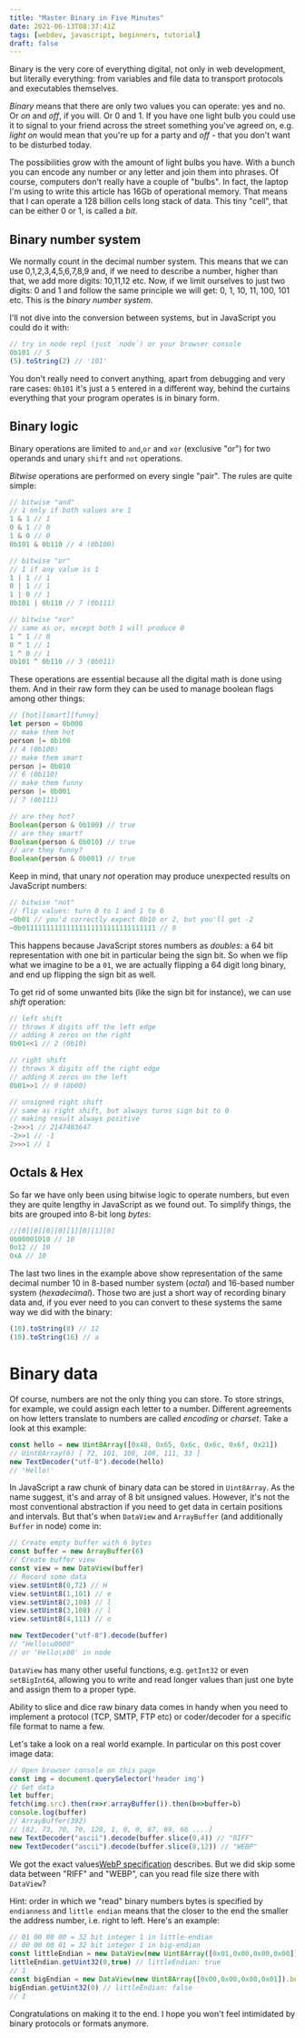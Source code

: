 ```yaml
---
title: "Master Binary in Five Minutes"
date: 2021-06-13T08:37:41Z
tags: [webdev, javascript, beginners, tutorial]
draft: false
---
```


Binary is the very core of everything digital, not only in web development, but literally everything: from variables and file data to transport protocols and executables themselves.<!--more-->

*Binary* means that there are only two values you can operate: yes and no. Or *on* and *off*, if you will. Or 0 and 1. If you have one light bulb you could use it to signal to your friend across the street something you've agreed on, e.g. *light on* would mean that you're up for a party and *off* - that you don't want to be disturbed today.

The possibilities grow with the amount of light bulbs you have. With a bunch you can encode any number or any letter and join them into phrases. Of course, computers don't really have a couple of "bulbs". In fact, the laptop I'm using to write this article has 16Gb of operational memory. That means that I can operate a 128 billion cells long stack of data. This tiny "cell", that can be either 0 or 1, is called a *bit*.

## Binary number system

We normally count in the decimal number system. This means that we can use 0,1,2,3,4,5,6,7,8,9 and, if we need to describe a number, higher than that, we add more digits: 10,11,12 etc. Now, if we limit ourselves to just two digits: 0 and 1 and follow the same principle we will get: 0, 1, 10, 11, 100, 101 etc. This is the *binary number system*.

I'll not dive into the conversion between systems, but in JavaScript you could do it with:
```js
// try in node repl (just `node`) or your browser console
0b101 // 5
(5).toString(2) // '101'
```

You don't really need to convert anything, apart from debugging and very rare cases: `0b101` it's just a `5` entered in a different way, behind the curtains everything that your program operates is in binary form.

## Binary logic

Binary operations are limited to `and`,`or` and `xor` (exclusive "or") for two operands and unary `shift` and `not` operations.

*Bitwise* operations are performed on every single "pair". 
The rules are quite simple:
```js
// bitwise "and"
// 1 only if both values are 1
1 & 1 // 1
0 & 1 // 0
1 & 0 // 0
0b101 & 0b110 // 4 (0b100)

// bitwise "or"
// 1 if any value is 1
1 | 1 // 1
0 | 1 // 1
1 | 0 // 1
0b101 | 0b110 // 7 (0b111)

// bitwise "xor"
// same as or, except both 1 will produce 0
1 ^ 1 // 0
0 ^ 1 // 1
1 ^ 0 // 1
0b101 ^ 0b110 // 3 (0b011)
```

These operations are essential because all the digital math is done using them. And in their raw form they can be used to manage boolean flags among other things:
```js
// [hot][smart][funny]
let person = 0b000
// make them hot
person |= 0b100
// 4 (0b100)
// make them smart
person |= 0b010
// 6 (0b110)
// make them funny
person |= 0b001
// 7 (0b111)

// are they hot?
Boolean(person & 0b100) // true
// are they smart?
Boolean(person & 0b010) // true
// are they funny?
Boolean(person & 0b001) // true
```

Keep in mind, that unary *not* operation may produce unexpected results on JavaScript numbers:
```js
// bitwise "not"
// flip values: turn 0 to 1 and 1 to 0
~0b01 // you'd correctly expect 0b10 or 2, but you'll get -2
~0b011111111111111111111111111111111 // 0
```

This happens because JavaScript stores numbers as *doubles*: a 64 bit representation with one bit in particular being the sign bit. So when we flip what we imagine to be a `01`, we are actually flipping a 64 digit long binary, and end up flipping the sign bit as well.

To get rid of some unwanted bits (like the sign bit for instance), we can use *shift* operation:
```js
// left shift
// throws X digits off the left edge
// adding X zeros on the right
0b01<<1 // 2 (0b10)

// right shift
// throws X digits off the right edge
// adding X zeros on the left
0b01>>1 // 0 (0b00)

// unsigned right shift
// same as right shift, but always turns sign bit to 0
// making result always positive
-2>>>1 // 2147483647
-2>>1 // -1
2>>>1 // 1
```

## Octals & Hex

So far we have only been using bitwise logic to operate numbers, but even they are quite lengthy in JavaScript as we found out. To simplify things, the bits are grouped into 8-bit long *bytes*:

```js
//[0][0][0][0][1][0][1][0]
0b00001010 // 10
0o12 // 10
0xA // 10
```
The last two lines in the example above show representation of the same decimal number 10 in 8-based number system (*octal*) and 16-based number system (*hexadecimal*). Those two are just a short way of recording binary data and, if you ever need to you can convert to these systems the same way we did with the binary:

```js
(10).toString(8) // 12
(10).toString(16) // a
```

# Binary data

Of course, numbers are not the only thing you can store.
To store strings, for example, we could assign each letter to a number. Different agreements on how letters translate to numbers are called *encoding* or *charset*. Take a look at this example:
```js
const hello = new Uint8Array([0x48, 0x65, 0x6c, 0x6c, 0x6f, 0x21])
// Uint8Array(6) [ 72, 101, 108, 108, 111, 33 ]
new TextDecoder("utf-8").decode(hello)
// 'Hello!'
```
In JavaScript a raw chunk of binary data can be stored in `Uint8Array`. As the name suggest, it's and array of 8 bit unsigned values. However, it's not the most conventional abstraction if you need to get data in certain positions and intervals. But that's when `DataView` and `ArrayBuffer` (and additionally `Buffer` in node) come in:
```js
// Create empty buffer with 6 bytes
const buffer = new ArrayBuffer(6)
// Create buffer view
const view = new DataView(buffer)
// Record some data
view.setUint8(0,72) // H
view.setUint8(1,101) // e
view.setUint8(2,108) // l
view.setUint8(3,108) // l
view.setUint8(4,111) // o

new TextDecoder("utf-8").decode(buffer)
// "Hello\u0000"
// or 'Hello\x00' in node
```
`DataView` has many other useful functions, e.g. `getInt32` or even `setBigInt64`, allowing you to write and read longer values than just one byte and assign them to a proper type.

Ability to slice and dice raw binary data comes in handy when you need to implement a protocol (TCP, SMTP, FTP etc) or coder/decoder for a specific file format to name a few.

Let's take a look on a real world example. In particular on this post cover image data:
```js
// Open browser console on this page
const img = document.querySelector('header img')
// Get data
let buffer;
fetch(img.src).then(r=>r.arrayBuffer()).then(b=>buffer=b)
console.log(buffer)
// ArrayBuffer(392)
// [82, 73, 70, 70, 128, 1, 0, 0, 87, 69, 66 ....]
new TextDecoder("ascii").decode(buffer.slice(0,4)) // "RIFF"
new TextDecoder("ascii").decode(buffer.slice(8,12)) // "WEBP"
```

We got the exact values[WebP specification](https://developers.google.com/speed/webp/docs/riff_container) describes. But we did skip some data between "RIFF" and "WEBP", can you read file size there with `DataView`? 

Hint: order in which we "read" binary numbers bytes is specified by `endianness` and `little endian` means that the closer to the end the smaller the address number, i.e. right to left. Here's an example:
```js
// 01 00 00 00 = 32 bit integer 1 in little-endian
// 00 00 00 01 = 32 bit integer 1 in big-endian
const littleEndian = new DataView(new Uint8Array([0x01,0x00,0x00,0x00]).buffer)
littleEndian.getUint32(0,true) // littleEndian: true
// 1
const bigEndian = new DataView(new Uint8Array([0x00,0x00,0x00,0x01]).buffer) 
bigEndian.getUint32(0) // littleEndian: false
// 1
```

Congratulations on making it to the end. I hope you won't feel intimidated by binary protocols or formats anymore.
  